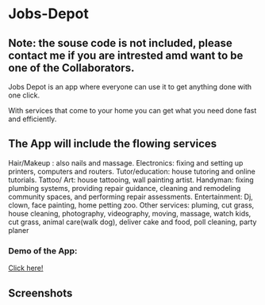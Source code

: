 # Jobs-Depot
## Note: the souse code is not included, please contact me if you are intrested amd want to be one of the Collaborators.
Jobs Depot is an app where everyone can use it to get anything done with one click. 

With services that come to your home you can get what you need done fast and efficiently. 
## The App will include the flowing services
Hair/Makeup : also nails and massage.
Electronics:  fixing and setting up printers, computers and routers.
Tutor/education:  house tutoring and online tutorials.
Tattoo/ Art: house tattooing, wall painting artist.
Handyman: fixing plumbing systems, providing repair guidance, cleaning and remodeling community spaces, and performing repair assessments.
Entertainment: Dj,  clown, face painting, home petting zoo.
Other services: pluming, cut grass, house cleaning, photography, videography, moving, massage, watch kids, cut grass, animal care(walk dog), deliver cake and food, poll cleaning, party planer

### Demo of the App: 
[Click here!](https://www.youtube.com/watch?v=CTV1dByG_mU)
## Screenshots

